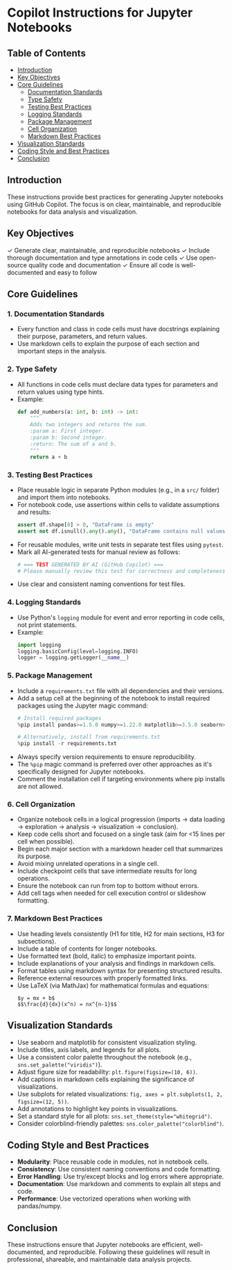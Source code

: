# Copilot Instructions for Jupyter Notebooks

## Table of Contents
- [Introduction](#introduction)
- [Key Objectives](#key-objectives)
- [Core Guidelines](#core-guidelines)
  - [Documentation Standards](#1-documentation-standards)
  - [Type Safety](#2-type-safety)
  - [Testing Best Practices](#3-testing-best-practices)
  - [Logging Standards](#4-logging-standards)
  - [Package Management](#5-package-management)
  - [Cell Organization](#6-cell-organization)
  - [Markdown Best Practices](#7-markdown-best-practices)
- [Visualization Standards](#visualization-standards)
- [Coding Style and Best Practices](#coding-style-and-best-practices)
- [Conclusion](#conclusion)

## Introduction
These instructions provide best practices for generating Jupyter notebooks using GitHub Copilot. The focus is on clear, maintainable, and reproducible notebooks for data analysis and visualization.

## Key Objectives
✓ Generate clear, maintainable, and reproducible notebooks
✓ Include thorough documentation and type annotations in code cells
✓ Use open-source quality code and documentation
✓ Ensure all code is well-documented and easy to follow

## Core Guidelines

### 1. Documentation Standards
- Every function and class in code cells must have docstrings explaining their purpose, parameters, and return values.
- Use markdown cells to explain the purpose of each section and important steps in the analysis.

### 2. Type Safety
- All functions in code cells must declare data types for parameters and return values using type hints.
- Example:
  ```python
  def add_numbers(a: int, b: int) -> int:
      """
      Adds two integers and returns the sum.
      :param a: First integer.
      :param b: Second integer.
      :return: The sum of a and b.
      """
      return a + b
  ```

### 3. Testing Best Practices
- Place reusable logic in separate Python modules (e.g., in a `src/` folder) and import them into notebooks.
- For notebook code, use assertions within cells to validate assumptions and results:
  ```python
  assert df.shape[0] > 0, "DataFrame is empty"
  assert not df.isnull().any().any(), "DataFrame contains null values"
  ```
- For reusable modules, write unit tests in separate test files using `pytest`.
- Mark all AI-generated tests for manual review as follows:
  ```python
  # === TEST GENERATED BY AI (GitHub Copilot) ===
  # Please manually review this test for correctness and completeness.
  ```
- Use clear and consistent naming conventions for test files.

### 4. Logging Standards
- Use Python's `logging` module for event and error reporting in code cells, not print statements.
- Example:
  ```python
  import logging
  logging.basicConfig(level=logging.INFO)
  logger = logging.getLogger(__name__)
  ```

### 5. Package Management
- Include a `requirements.txt` file with all dependencies and their versions.
- Add a setup cell at the beginning of the notebook to install required packages using the Jupyter magic command:
  ```python
  # Install required packages
  %pip install pandas>=1.5.0 numpy>=1.22.0 matplotlib>=3.5.0 seaborn>=0.12.0
  
  # Alternatively, install from requirements.txt
  %pip install -r requirements.txt
  ```
- Always specify version requirements to ensure reproducibility.
- The `%pip` magic command is preferred over other approaches as it's specifically designed for Jupyter notebooks.
- Comment the installation cell if targeting environments where pip installs are not allowed.

### 6. Cell Organization
- Organize notebook cells in a logical progression (imports → data loading → exploration → analysis → visualization → conclusion).
- Keep code cells short and focused on a single task (aim for <15 lines per cell when possible).
- Begin each major section with a markdown header cell that summarizes its purpose.
- Avoid mixing unrelated operations in a single cell.
- Include checkpoint cells that save intermediate results for long operations.
- Ensure the notebook can run from top to bottom without errors.
- Add cell tags when needed for cell execution control or slideshow formatting.

### 7. Markdown Best Practices
- Use heading levels consistently (H1 for title, H2 for main sections, H3 for subsections).
- Include a table of contents for longer notebooks.
- Use formatted text (bold, italic) to emphasize important points.
- Include explanations of your analysis and findings in markdown cells.
- Format tables using markdown syntax for presenting structured results.
- Reference external resources with properly formatted links.
- Use LaTeX (via MathJax) for mathematical formulas and equations:
  ```
  $y = mx + b$
  $$\frac{d}{dx}(x^n) = nx^{n-1}$$
  ```

## Visualization Standards
- Use seaborn and matplotlib for consistent visualization styling.
- Include titles, axis labels, and legends for all plots.
- Use a consistent color palette throughout the notebook (e.g., `sns.set_palette("viridis")`).
- Adjust figure size for readability: `plt.figure(figsize=(10, 6))`.
- Add captions in markdown cells explaining the significance of visualizations.
- Use subplots for related visualizations: `fig, axes = plt.subplots(1, 2, figsize=(12, 5))`.
- Add annotations to highlight key points in visualizations.
- Set a standard style for all plots: `sns.set_theme(style="whitegrid")`.
- Consider colorblind-friendly palettes: `sns.color_palette("colorblind")`.

## Coding Style and Best Practices
- **Modularity**: Place reusable code in modules, not in notebook cells.
- **Consistency**: Use consistent naming conventions and code formatting.
- **Error Handling**: Use try/except blocks and log errors where appropriate.
- **Documentation**: Use markdown and comments to explain all steps and code.
- **Performance**: Use vectorized operations when working with pandas/numpy.

## Conclusion
These instructions ensure that Jupyter notebooks are efficient, well-documented, and reproducible. Following these guidelines will result in professional, shareable, and maintainable data analysis projects.
